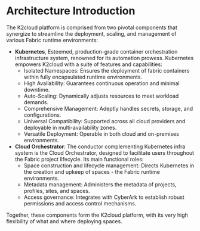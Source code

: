 # Architecture Introduction

The K2cloud platform is comprised from two pivotal components that synergize to streamline the deployment, scaling, and management of various Fabric runtime environments:

* **Kubernetes**, Esteemed, production-grade container orchestration infrastructure system, renowned for its automation prowess. Kubernetes empowers K2cloud with a suite of features and capabilities:
  * Isolated Namespaces: Ensures the deployment of fabric containers within fully encapsulated runtime environments.
  * High Availability: Guarantees continuous operation and minimal downtime.
  * Auto-Scaling: Dynamically adjusts resources to meet workload demands.
  * Comprehensive Management: Adeptly handles secrets, storage, and configurations.
  * Universal Compatibility: Supported across all cloud providers and deployable in multi-availability zones.
  * Versatile Deployment: Operable in both cloud and on-premises environments.
* **Cloud Orchestrator**: The conductor complementing Kubernetes infra system is the Cloud Orchestrator, designed to facilitate users throughout the Fabric project lifecycle. Its main functional roles:
  * Space construction and lifecycle management: Directs Kubernetes in the creation and upkeep of spaces - the Fabric runtime environments.
  * Metadata management: Administers the metadata of projects, profiles, sites, and spaces.
  * Access governance: Integrates with CyberArk to establish robust permissions and access control mechanisms.

Together, these components form the K2cloud platform, with its very high flexibility of what and where deploying spaces. 
